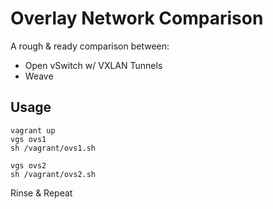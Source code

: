 Overlay Network Comparison
==========================

A rough & ready comparison between:

- Open vSwitch w/ VXLAN Tunnels
- Weave

## Usage

    vagrant up
    vgs ovs1
    sh /vagrant/ovs1.sh

    vgs ovs2
    sh /vagrant/ovs2.sh

Rinse & Repeat
